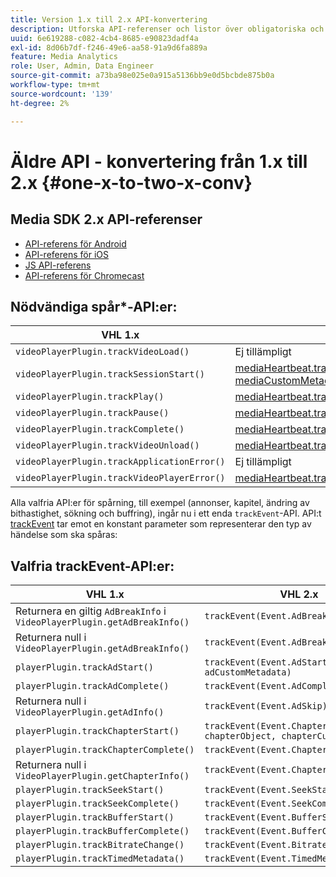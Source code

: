 ```yaml
---
title: Version 1.x till 2.x API-konvertering
description: Utforska API-referenser och listor över obligatoriska och valfria API:er för spårning för version 1.x och 2.x av Media SDK.
uuid: 6e619288-c082-4cb4-8685-e90823dadf4a
exl-id: 8d06b7df-f246-49e6-aa58-91a9d6fa889a
feature: Media Analytics
role: User, Admin, Data Engineer
source-git-commit: a73ba98e025e0a915a5136bb9e0d5bcbde875b0a
workflow-type: tm+mt
source-wordcount: '139'
ht-degree: 2%

---
```


# Äldre API - konvertering från 1.x till 2.x {#one-x-to-two-x-conv}

## Media SDK 2.x API-referenser

* [API-referens för Android](https://adobe-marketing-cloud.github.io/media-sdks/reference/android/index.html)
* [API-referens för iOS](https://adobe-marketing-cloud.github.io/media-sdks/reference/ios/index.html)
* [JS API-referens](https://adobe-marketing-cloud.github.io/media-sdks/reference/javascript/index.html)
* [API-referens för Chromecast](https://adobe-marketing-cloud.github.io/media-sdks/reference/chromecast/index.html)

## Nödvändiga spår*-API:er:

|  VHL 1.x  | VHL 2.x |
|---|---|
| `videoPlayerPlugin.trackVideoLoad()` | Ej tillämpligt |
| `videoPlayerPlugin.trackSessionStart()` | [mediaHeartbeat.trackSessionStart(mediaObject, mediaCustomMetadata)](https://adobe-marketing-cloud.github.io/media-sdks/reference/javascript/MediaHeartbeat.html#trackSessionStart) |
| `videoPlayerPlugin.trackPlay()` | [mediaHeartbeat.trackPlay()](https://adobe-marketing-cloud.github.io/media-sdks/reference/javascript/MediaHeartbeat.html#trackPlay) |
| `videoPlayerPlugin.trackPause()` | [mediaHeartbeat.trackPause()](https://adobe-marketing-cloud.github.io/media-sdks/reference/javascript/MediaHeartbeat.html#trackPause) |
| `videoPlayerPlugin.trackComplete()` | [mediaHeartbeat.trackComplete()](https://adobe-marketing-cloud.github.io/media-sdks/reference/javascript/MediaHeartbeat.html#trackComplete) |
| `videoPlayerPlugin.trackVideoUnload()` | [mediaHeartbeat.trackSessionEnd()](https://adobe-marketing-cloud.github.io/media-sdks/reference/javascript/MediaHeartbeat.html#trackSessionEnd) |
| `videoPlayerPlugin.trackApplicationError()` | Ej tillämpligt |
| `videoPlayerPlugin.trackVideoPlayerError()` | [mediaHeartbeat.trackError()](https://adobe-marketing-cloud.github.io/media-sdks/reference/javascript/MediaHeartbeat.html#trackError) |

Alla valfria API:er för spårning, till exempel (annonser, kapitel, ändring av bithastighet, sökning och buffring), ingår nu i ett enda `trackEvent`-API. API:t [trackEvent](https://adobe-marketing-cloud.github.io/media-sdks/reference/javascript/MediaHeartbeat.html#trackEvent) tar emot en konstant parameter som representerar den typ av händelse som ska spåras:

## Valfria trackEvent-API:er:

| VHL 1.x | VHL 2.x |
|---|---|
| Returnera en giltig `AdBreakInfo` i `VideoPlayerPlugin.getAdBreakInfo()` | `trackEvent(Event.AdBreakStart)` |
| Returnera null i `VideoPlayerPlugin.getAdBreakInfo()` | `trackEvent(Event.AdBreakComplete)` |
| `playerPlugin.trackAdStart()` | `trackEvent(Event.AdStart, adObject, adCustomMetadata)` |
| `playerPlugin.trackAdComplete()` | `trackEvent(Event.AdComplete)` |
| Returnera null i `VideoPlayerPlugin.getAdInfo()` | `trackEvent(Event.AdSkip)` |
| `playerPlugin.trackChapterStart()` | `trackEvent(Event.ChapterStart, chapterObject, chapterCustomMetadata)` |
| `playerPlugin.trackChapterComplete()` | `trackEvent(Event.ChapterComplete)` |
| Returnera null i `VideoPlayerPlugin.getChapterInfo()` | `trackEvent(Event.ChapterSkip)` |
| `playerPlugin.trackSeekStart()` | `trackEvent(Event.SeekStart)` |
| `playerPlugin.trackSeekComplete()` | `trackEvent(Event.SeekComplete)` |
| `playerPlugin.trackBufferStart()` | `trackEvent(Event.BufferStart)` |
| `playerPlugin.trackBufferComplete()` | `trackEvent(Event.BufferComplete)` |
| `playerPlugin.trackBitrateChange()` | `trackEvent(Event.BitrateChange)` |
| `playerPlugin.trackTimedMetadata()` | `trackEvent(Event.TimedMetadataUpdate)` |
